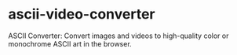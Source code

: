 # ascii-video-converter
ASCII Converter: Convert images and videos to high-quality color or monochrome ASCII art in the browser.
